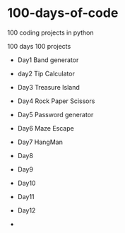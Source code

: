 # 100-days-of-code
100 coding projects in python


100 days 100 projects 


- Day1 Band generator
- day2 Tip Calculator
- Day3 Treasure Island
- Day4 Rock Paper Scissors
- Day5 Password generator
- Day6 Maze Escape
- Day7 HangMan
- Day8
- Day9
- Day10

- Day11
- Day12
- 

